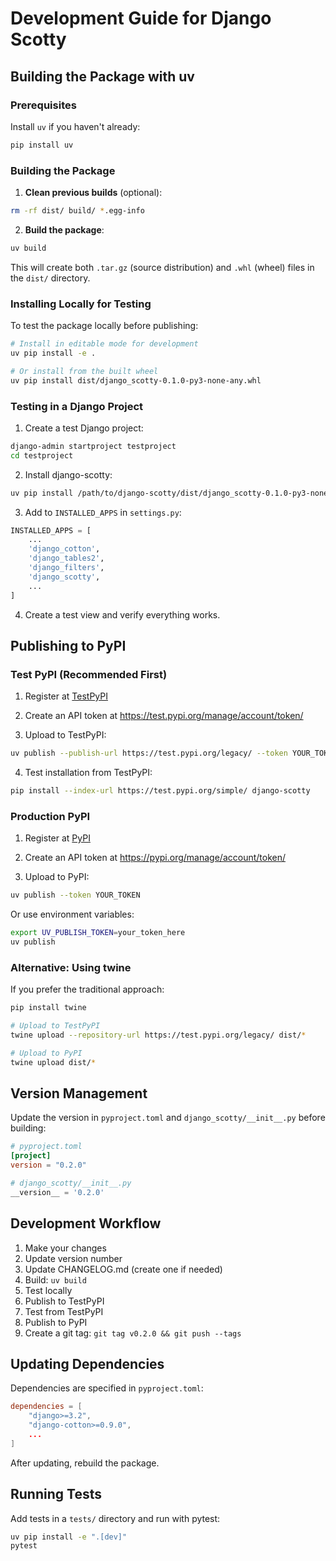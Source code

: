 # Development Guide for Django Scotty

## Building the Package with uv

### Prerequisites

Install `uv` if you haven't already:

```bash
pip install uv
```

### Building the Package

1. **Clean previous builds** (optional):

```bash
rm -rf dist/ build/ *.egg-info
```

2. **Build the package**:

```bash
uv build
```

This will create both `.tar.gz` (source distribution) and `.whl` (wheel) files in the `dist/` directory.

### Installing Locally for Testing

To test the package locally before publishing:

```bash
# Install in editable mode for development
uv pip install -e .

# Or install from the built wheel
uv pip install dist/django_scotty-0.1.0-py3-none-any.whl
```

### Testing in a Django Project

1. Create a test Django project:

```bash
django-admin startproject testproject
cd testproject
```

2. Install django-scotty:

```bash
uv pip install /path/to/django-scotty/dist/django_scotty-0.1.0-py3-none-any.whl
```

3. Add to `INSTALLED_APPS` in `settings.py`:

```python
INSTALLED_APPS = [
    ...
    'django_cotton',
    'django_tables2',
    'django_filters',
    'django_scotty',
    ...
]
```

4. Create a test view and verify everything works.

## Publishing to PyPI

### Test PyPI (Recommended First)

1. Register at [TestPyPI](https://test.pypi.org/account/register/)

2. Create an API token at https://test.pypi.org/manage/account/token/

3. Upload to TestPyPI:

```bash
uv publish --publish-url https://test.pypi.org/legacy/ --token YOUR_TOKEN
```

4. Test installation from TestPyPI:

```bash
pip install --index-url https://test.pypi.org/simple/ django-scotty
```

### Production PyPI

1. Register at [PyPI](https://pypi.org/account/register/)

2. Create an API token at https://pypi.org/manage/account/token/

3. Upload to PyPI:

```bash
uv publish --token YOUR_TOKEN
```

Or use environment variables:

```bash
export UV_PUBLISH_TOKEN=your_token_here
uv publish
```

### Alternative: Using twine

If you prefer the traditional approach:

```bash
pip install twine

# Upload to TestPyPI
twine upload --repository-url https://test.pypi.org/legacy/ dist/*

# Upload to PyPI
twine upload dist/*
```

## Version Management

Update the version in `pyproject.toml` and `django_scotty/__init__.py` before building:

```toml
# pyproject.toml
[project]
version = "0.2.0"
```

```python
# django_scotty/__init__.py
__version__ = '0.2.0'
```

## Development Workflow

1. Make your changes
2. Update version number
3. Update CHANGELOG.md (create one if needed)
4. Build: `uv build`
5. Test locally
6. Publish to TestPyPI
7. Test from TestPyPI
8. Publish to PyPI
9. Create a git tag: `git tag v0.2.0 && git push --tags`

## Updating Dependencies

Dependencies are specified in `pyproject.toml`:

```toml
dependencies = [
    "django>=3.2",
    "django-cotton>=0.9.0",
    ...
]
```

After updating, rebuild the package.

## Running Tests

Add tests in a `tests/` directory and run with pytest:

```bash
uv pip install -e ".[dev]"
pytest
```
